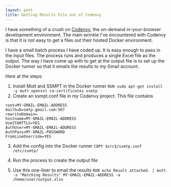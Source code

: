 ```yaml
---
layout: post
title: Getting Results File out of Codenvy
---
```


I have something of a crush on [Codenvy](https://codenvy.com/), the on-demand in-your-browser development environment. The main wrinkle I've encountered with Codenvy is that it is not easy to get a files out their hosted Docker environment.

I have a small batch process I have coded up.  It is easy enough to pass in the input files.  The process runs and produces a single Excel file as the output.  The way I have come up with to get at the output file is to set up the Docker runner so that it emails the 
results to my Gmail account.

Here at the steps:

1. Install Mutt and SSMPT in the Docker runner
    `RUN sudo apt-get install -y mutt openssl ca-certificates ssmtp`
2. Create an ssmpt.conf file in my Codenvy project.  This file contains
```
root=MY-GMAIL-EMAIL-ADDRESS
mailhub=smtp.gmail.com:587
rewriteDomain=
hostname=MY-GMAIL-EMAIL-ADDRESS
UseSTARTTLS=YES
AuthUser=MY-GMAIL-EMAIL-ADDRESS
AuthPass=MY-GMAIL-PASSWORD
FromLineOverride=YES
```
3. Add the config into the Docker runner
    `COPY $src$/ssmtp.conf /etc/ssmtp/`
    
    
4. Run the process to create the output file
5. Use this one-liner to email the results
    `RUN echo Result attached. | mutt -s "Matching Results" MY-GMAIL-EMAIL-ADDRESS -a /home/user/output.xlsx`


